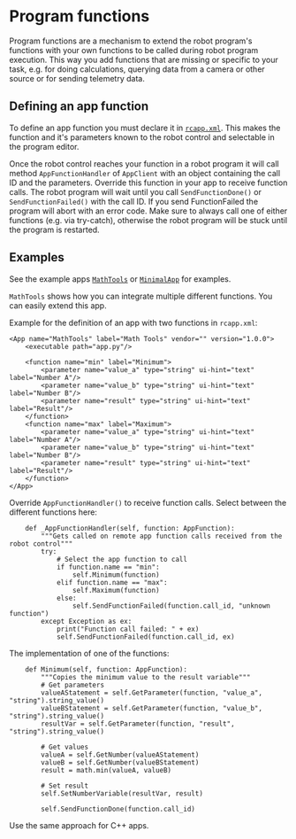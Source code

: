 # Program functions

Program functions are a mechanism to extend the robot program's functions with your own functions to be called during robot program execution. This way you add functions that are missing or specific to your task, e.g. for doing calculations, querying data from a camera or other source or for sending telemetry data.

## Defining an app function
To define an app function you must declare it in [```rcapp.xml```](rcapp.xml.md). This makes the function and it's parameters known to the robot control and selectable in the program editor.

Once the robot control reaches your function in a robot program it will call method ```AppFunctionHandler``` of ```AppClient``` with an object containing the call ID and the parameters. Override this function in your app to receive function calls. The robot program will wait until you call ```SendFunctionDone()``` or ```SendFunctionFailed()``` with the call ID. If you send FunctionFailed the program will abort with an error code. Make sure to always call one of either functions (e.g. via try-catch), otherwise the robot program will be stuck until the program is restarted.

## Examples
See the example apps [```MathTools```](../MathTools/) or [```MinimalApp```](../minimal_cpp/) for examples.

```MathTools``` shows how you can integrate multiple different functions. You can easily extend this app.

Example for the definition of an app with two functions in ```rcapp.xml```:
```
<App name="MathTools" label="Math Tools" vendor="" version="1.0.0">
	<executable path="app.py"/>

	<function name="min" label="Minimum">
		<parameter name="value_a" type="string" ui-hint="text" label="Number A"/>
		<parameter name="value_b" type="string" ui-hint="text" label="Number B"/>
		<parameter name="result" type="string" ui-hint="text" label="Result"/>
	</function>
	<function name="max" label="Maximum">
		<parameter name="value_a" type="string" ui-hint="text" label="Number A"/>
		<parameter name="value_b" type="string" ui-hint="text" label="Number B"/>
		<parameter name="result" type="string" ui-hint="text" label="Result"/>
	</function>
</App>
```

Override ```AppFunctionHandler()``` to receive function calls. Select between the different functions here:
```
    def _AppFunctionHandler(self, function: AppFunction):
        """Gets called on remote app function calls received from the robot control"""
        try:
            # Select the app function to call
            if function.name == "min":
                self.Minimum(function)
            elif function.name == "max":
                self.Maximum(function)
            else:
                self.SendFunctionFailed(function.call_id, "unknown function")
        except Exception as ex:
            print("Function call failed: " + ex)
            self.SendFunctionFailed(function.call_id, ex)
```

The implementation of one of the functions:
```
    def Minimum(self, function: AppFunction):
        """Copies the minimum value to the result variable"""
        # Get parameters
        valueAStatement = self.GetParameter(function, "value_a", "string").string_value()
        valueBStatement = self.GetParameter(function, "value_b", "string").string_value()
        resultVar = self.GetParameter(function, "result", "string").string_value()

        # Get values
        valueA = self.GetNumber(valueAStatement)
        valueB = self.GetNumber(valueBStatement)
        result = math.min(valueA, valueB)

        # Set result
        self.SetNumberVariable(resultVar, result)

        self.SendFunctionDone(function.call_id)
```

Use the same approach for C++ apps.